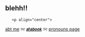## blehh!!
       
       
       
       <p align="center">
  <a href="https://deersareawesome.carrd.co/">abt me</a> ୨୧
     <a href="https://mydeeryv.atabook.org/">
𝙖𝙩𝙖𝙗𝙤𝙤𝙠</a> ୨୧
  <a href="https://en.pronouns.page/@mydeeryv_">pronouns page</a> 

 
 
 






 











